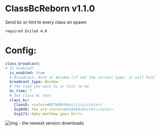 # ClassBcReborn v1.1.0
Send bc or hint to every class on spawn

`required Exiled 4.0`

# Config:
```yml
class_broadcast:
# Is enabled?
  is_enabled: true
  # Broadcast, Hint or Window (if not the correct type, it will hint
  broadcast_type: Window
  # the time you want bc or hint to be
  bc_time: 7
  # Set class bc text
  class_bc:
    ClassD: <color=#EE7600>Dboiiiiii</color>
    Scp049: You are <color=#318504>Doctor</color>
    Scp173: Haha matthew goes brrrr
```
![img](https://img.shields.io/github/downloads/VersLugia/ClassBroadcastReborn/total?style=for-the-badge) - the newest version downloads
